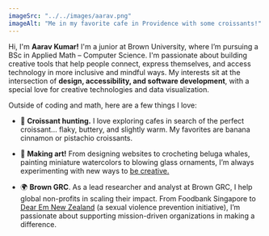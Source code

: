 ```yaml
---
imageSrc: "../../images/aarav.png"
imageAlt: "Me in my favorite cafe in Providence with some croissants!"
---
```


Hi, I'm **Aarav Kumar!** I'm a junior at Brown University, where I’m pursuing a BSc in Applied Math – Computer Science. I'm passionate about building creative tools that help people connect, express themselves, and access technology in more inclusive and mindful ways. My interests sit at the intersection of **design, accessibility, and software development**, with a special love for creative technologies and data visualization.

Outside of coding and math, here are a few things I love:
- 🥐 **Croissant hunting.** I love exploring cafes in search of the perfect croissant... flaky, buttery, and slightly warm. My favorites are banana cinnamon or pistachio croissants.

- 🎨 **Making art!** From designing websites to crocheting beluga whales, painting miniature watercolors to blowing glass ornaments, I’m always experimenting with new ways to <a href="https://www.instagram.com/artbyaaravv/" target="_blank" aria-label="External Link" style="color: var(--primary-color);"><u>be creative</u>.</a>

- 🌍 **Brown GRC**. As a lead researcher and analyst at Brown GRC, I help global non-profits in scaling their impact. From Foodbank Singapore to <a href="https://grcglobalgroup.substack.com/p/project-spotlight-dear-em-counselor" target="_blank" aria-label="External Link" style="color: var(--primary-color);"><u>Dear Em New Zealand</u></a> (a sexual violence prevention initiative), I’m passionate about supporting mission-driven organizations in making a difference.